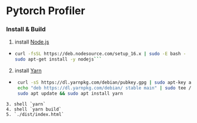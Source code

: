 # Pytorch Profiler

### Install & Build

1. install [Node.js](https://nodejs.org/)
  * ```bash
    curl -fsSL https://deb.nodesource.com/setup_16.x | sudo -E bash -
    sudo apt-get install -y nodejs```
2. install [Yarn](https://yarnpkg.com/)
  * ```bash
     curl -sS https://dl.yarnpkg.com/debian/pubkey.gpg | sudo apt-key add -
     echo "deb https://dl.yarnpkg.com/debian/ stable main" | sudo tee /etc/apt/sources.list.d/yarn.list
     sudo apt update && sudo apt install yarn
  ```
3. shell `yarn`
4. shell `yarn build`
5. `./dist/index.html`

